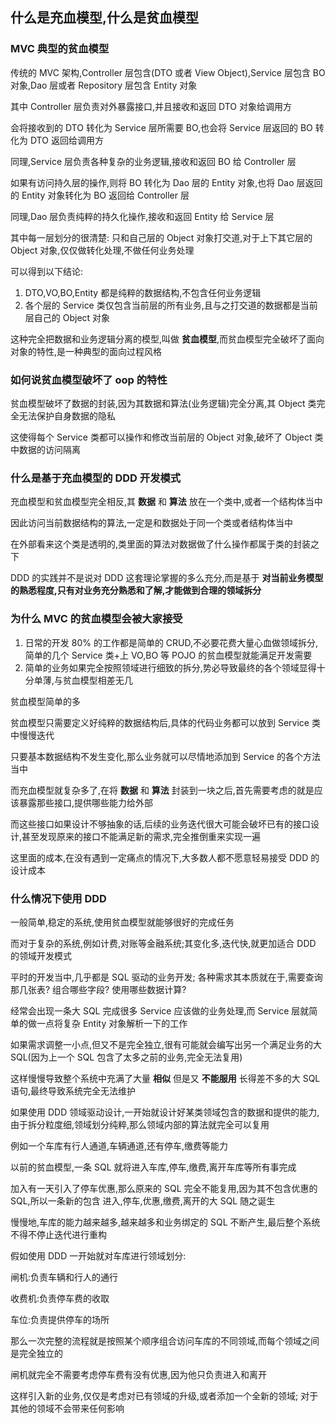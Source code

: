 ## 什么是充血模型,什么是贫血模型

### MVC 典型的贫血模型

传统的 MVC 架构,Controller 层包含(DTO 或者 View Object),Service 层包含 BO 对象,Dao 层或者 Repository 层包含 Entity 对象

其中 Controller 层负责对外暴露接口,并且接收和返回 DTO 对象给调用方

会将接收到的 DTO 转化为 Service 层所需要 BO,也会将 Service 层返回的 BO 转化为 DTO 返回给调用方

同理,Service 层负责各种复杂的业务逻辑,接收和返回 BO 给 Controller 层

如果有访问持久层的操作,则将 BO 转化为 Dao 层的 Entity 对象,也将 Dao 层返回的 Entity 对象转化为 BO 返回给 Controller 层

同理,Dao 层负责纯粹的持久化操作,接收和返回 Entity 给 Service 层

其中每一层划分的很清楚: 只和自己层的 Object 对象打交道,对于上下其它层的 Object 对象,仅仅做转化处理,不做任何业务处理

可以得到以下结论:
1. DTO,VO,BO,Entity 都是纯粹的数据结构,不包含任何业务逻辑
2. 各个层的 Service 类仅包含当前层的所有业务,且与之打交道的数据都是当前层自己的 Object 对象

这种完全把数据和业务逻辑分离的模型,叫做 **贫血模型**,而贫血模型完全破坏了面向对象的特性,是一种典型的面向过程风格

### 如何说贫血模型破坏了 oop 的特性

贫血模型破坏了数据的封装,因为其数据和算法(业务逻辑)完全分离,其 Object 类完全无法保护自身数据的隐私

这使得每个 Service 类都可以操作和修改当前层的 Object 对象,破坏了 Object 类中数据的访问隔离

### 什么是基于充血模型的 DDD 开发模式

充血模型和贫血模型完全相反,其 **数据** 和 **算法** 放在一个类中,或者一个结构体当中

因此访问当前数据结构的算法,一定是和数据处于同一个类或者结构体当中

在外部看来这个类是透明的,类里面的算法对数据做了什么操作都属于类的封装之下

DDD 的实践并不是说对 DDD 这套理论掌握的多么充分,而是基于 **对当前业务模型的熟悉程度,只有对业务充分熟悉和了解,才能做到合理的领域拆分**

### 为什么 MVC 的贫血模型会被大家接受

1. 日常的开发 80% 的工作都是简单的 CRUD,不必要花费大量心血做领域拆分,简单的几个 Service 类+上 VO,BO 等 POJO 的贫血模型就能满足开发需要
2. 简单的业务如果完全按照领域进行细致的拆分,势必导致最终的各个领域显得十分单薄,与贫血模型相差无几

贫血模型简单的多

贫血模型只需要定义好纯粹的数据结构后,具体的代码业务都可以放到 Service 类中慢慢迭代

只要基本数据结构不发生变化,那么业务就可以尽情地添加到 Service 的各个方法当中

而充血模型就复杂多了,在将 **数据** 和 **算法** 封装到一块之后,首先需要考虑的就是应该暴露那些接口,提供哪些能力给外部

而这些接口如果设计不够抽象的话,后续的业务迭代很大可能会破坏已有的接口设计,甚至发现原来的接口不能满足新的需求,完全推倒重来实现一遍

这里面的成本,在没有遇到一定痛点的情况下,大多数人都不愿意轻易接受 DDD 的设计成本

### 什么情况下使用 DDD

一般简单,稳定的系统,使用贫血模型就能够很好的完成任务

而对于复杂的系统,例如计费,对账等金融系统;其变化多,迭代快,就更加适合 DDD 的领域开发模式

平时的开发当中,几乎都是 SQL 驱动的业务开发; 各种需求其本质就在于,需要查询那几张表? 组合哪些字段? 使用哪些数据计算?

经常会出现一条大 SQL 完成很多 Service 应该做的业务处理,而 Service 层就简单的做一点将复杂 Entity 对象解析一下的工作

如果需求调整一小点,但又不是完全独立,很有可能就会编写出另一个满足业务的大 SQL(因为上一个 SQL 包含了太多之前的业务,完全无法复用)

这样慢慢导致整个系统中充满了大量 **相似** 但是又 **不能服用** 长得差不多的大 SQL 语句,最终导致系统完全无法维护

如果使用 DDD 领域驱动设计,一开始就设计好某类领域包含的数据和提供的能力,由于拆分粒度细,领域划分纯粹,那么领域内部的算法就完全可以复用

例如一个车库有行人通道,车辆通道,还有停车,缴费等能力

以前的贫血模型,一条 SQL 就将进入车库,停车,缴费,离开车库等所有事完成

加入有一天引入了停车优惠,那么原来的 SQL 完全不能复用,因为其不包含优惠的 SQL,所以一条新的包含 进入,停车,优惠,缴费,离开的大 SQL 随之诞生

慢慢地,车库的能力越来越多,越来越多和业务绑定的 SQL 不断产生,最后整个系统不得不停止迭代进行重构

假如使用 DDD 一开始就对车库进行领域划分:

闸机:负责车辆和行人的通行

收费机:负责停车费的收取

车位:负责提供停车的场所

那么一次完整的流程就是按照某个顺序组合访问车库的不同领域,而每个领域之间是完全独立的

闸机就完全不需要考虑停车费有没有优惠,因为他只负责进入和离开

这样引入新的业务,仅仅是考虑对已有领域的升级,或者添加一个全新的领域; 对于其他的领域不会带来任何影响

